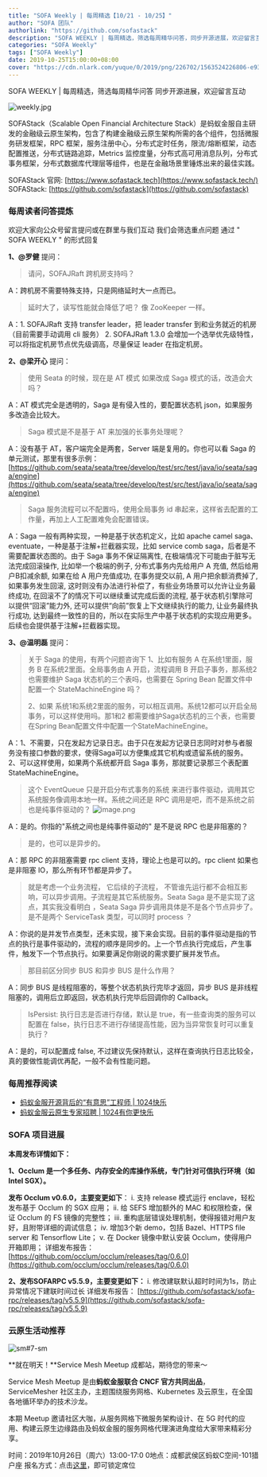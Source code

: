```yaml
---
title: "SOFA Weekly | 每周精选【10/21 - 10/25】"
author: "SOFA 团队"
authorlink: "https://github.com/sofastack"
description: "SOFA WEEKLY | 每周精选，筛选每周精华问答，同步开源进展，欢迎留言互动。"
categories: "SOFA Weekly"
tags: ["SOFA Weekly"]
date: 2019-10-25T15:00:00+08:00
cover: "https://cdn.nlark.com/yuque/0/2019/png/226702/1563524226806-e93607a3-1b77-4ca2-8c3c-0384ab966154.png"
---
```


SOFA WEEKLY | 每周精选，筛选每周精华问答
同步开源进展，欢迎留言互动

![weekly.jpg](https://cdn.nlark.com/yuque/0/2019/jpeg/226702/1562925824761-fc720f21-9622-437b-a783-0b0729eda119.jpeg)

SOFAStack（Scalable Open Financial Architecture Stack）是蚂蚁金服自主研发的金融级云原生架构，包含了构建金融级云原生架构所需的各个组件，包括微服务研发框架，RPC 框架，服务注册中心，分布式定时任务，限流/熔断框架，动态配置推送，分布式链路追踪，Metrics 监控度量，分布式高可用消息队列，分布式事务框架，分布式数据库代理层等组件，也是在金融场景里锤炼出来的最佳实践。

SOFAStack 官网: [https://www.sofastack.tech](https://www.sofastack.tech/)
SOFAStack: [https://github.com/sofastack](https://github.com/sofastack)

### 每周读者问答提炼

欢迎大家向公众号留言提问或在群里与我们互动
我们会筛选重点问题
通过 " SOFA WEEKLY " 的形式回复

**1、@罗健** 提问：

> 请问，SOFAJRaft 跨机房支持吗？

A：跨机房不需要特殊支持，只是网络延时大一点而已。

> 延时大了，读写性能就会降低了吧？ 像 ZooKeeper 一样。

A：1. SOFAJRaft 支持 transfer leader，把 leader transfer 到和业务就近的机房（目前需要手动调用 cli 服务） 2. SOFAJRaft 1.3.0 会增加一个选举优先级特性，可以将指定机房节点优先级调高，尽量保证 leader 在指定机房。

**2、@梁开心** 提问：

> 使用 Seata 的时候，现在是 AT 模式 如果改成 Saga 模式的话，改造会大吗？

A：AT 模式完全是透明的，Saga 是有侵入性的，要配置状态机 json，如果服务多改造会比较大。

> Saga 模式是不是基于 AT 来加强的长事务处理呢？

A：没有基于 AT，客户端完全是两套，Server 端是复用的。你也可以看 Saga 的单元测试，那里有很多示例：[https://github.com/seata/seata/tree/develop/test/src/test/java/io/seata/saga/engine](https://github.com/seata/seata/tree/develop/test/src/test/java/io/seata/saga/engine)

> Saga 服务流程可以不配置吗，使用全局事务 id 串起来，这样省去配置的工作量，再加上人工配置难免会配置错误。

A：Saga 一般有两种实现，一种是基于状态机定义，比如 apache camel saga、eventuate，一种是基于注解+拦截器实现，比如 service comb saga，后者是不需要配置状态图的。由于 Saga 事务不保证隔离性, 在极端情况下可能由于脏写无法完成回滚操作, 比如举一个极端的例子, 分布式事务内先给用户 A 充值, 然后给用户B扣减余额, 如果在给 A 用户充值成功, 在事务提交以前, A 用户把余额消费掉了, 如果事务发生回滚, 这时则没有办法进行补偿了，有些业务场景可以允许让业务最终成功, 在回滚不了的情况下可以继续重试完成后面的流程, 基于状态机引擎除可以提供“回滚”能力外, 还可以提供“向前”恢复上下文继续执行的能力, 让业务最终执行成功, 达到最终一致性的目的，所以在实际生产中基于状态机的实现应用更多。后续也会提供基于注解+拦截器实现。

**3、@温明磊** 提问：

> 关于 Saga 的使用，有两个问题咨询下
> 1、比如有服务 A 在系统1里面，服务 B 在系统2里面。全局事务由 A 开启，流程调用 B 开启子事务，那系统2也需要维护 Saga 状态机的三个表吗，也需要在 Spring Bean 配置文件中配置一个 StateMachineEngine 吗？
> 
> 2、如果 系统1和系统2里面的服务，可以相互调用。系统12都可以开启全局事务，可以这样使用吗。那1和2 都需要维护Saga状态机的三个表，也需要在Spring Bean配置文件中配置一个StateMachineEngine。

A：1、不需要，只在发起方记录日志。由于只在发起方记录日志同时对参与者服务没有接口参数的要求，使得Saga可以方便集成其它机构或遗留系统的服务。
2、可以这样使用，如果两个系统都开启 Saga 事务，那就要记录那三个表配置 StateMachineEngine。

> 这个 EventQueue 只是开启分布式事务的系统  来进行事件驱动，调用其它系统服务像调用本地一样。系统之间还是 RPC 调用是吧，而不是系统之前也是纯事件驱动的？
> ![image.png](https://cdn.nlark.com/yuque/0/2019/png/226702/1571986864418-51532d55-8b29-4470-b4a6-7358795fbbd6.png)

A：是的。你指的"系统之间也是纯事件驱动的" 是不是说 RPC 也是非阻塞的？

> 是的，也可以是异步的。

A：那 RPC 的非阻塞需要 rpc client 支持，理论上也是可以的。rpc client 如果也是非阻塞 IO，那么所有环节都是异步了。

> 就是考虑一个业务流程， 它后续的子流程， 不管谁先运行都不会相互影响，可以异步调用。子流程是其它系统服务。Seata Saga 是不是实现了这点，其实我没看明白 ，Seata Saga 异步调用具体是不是各个节点异步了。是不是两个 ServiceTask 类型，可以同时 process ？

A：你说的是并发节点类型，还未实现，接下来会实现。目前的事件驱动是指的节点的执行是事件驱动的，流程的顺序是同步的。上一个节点执行完成后，产生事件，触发下一个节点执行。如果要满足你刚说的需求要扩展并发节点。

> 那目前区分同步 BUS 和异步 BUS 是什么作用？

A：同步 BUS 是线程阻塞的，等整个状态机执行完毕才返回，异步 BUS 是非线程阻塞的，调用后立即返回，状态机执行完毕后回调你的 Callback。

> IsPersist: 执行日志是否进行存储，默认是 true，有一些查询类的服务可以配置在 false，执行日志不进行存储提高性能，因为当异常恢复时可以重复执行？

A：是的，可以配置成 false, 不过建议先保持默认，这样在查询执行日志比较全，真的要做性能调优再配，一般不会有性能问题。

### 每周推荐阅读

- [蚂蚁金服开源背后的“有意思”工程师 | 1024快乐](/blog/ant-financial-happy-1024/)
- [蚂蚁金服云原生专家招聘 | 1024有你更快乐](http://mp.weixin.qq.com/s?__biz=MzUzMzU5Mjc1Nw==&mid=2247485512&idx=2&sn=2fb125b1bc0f363fb581538f88821782&chksm=faa0e792cdd76e84c71e7084481872e3fd53d358e0e18ad1532c5848dd5d73314bcf3055327c&scene=21)

### SOFA 项目进展

**本周发布详情如下：**

**1、Occlum 是一个多任务、内存安全的库操作系统，专门针对可信执行环境（如 Intel SGX）。**

**发布 Occlum v0.6.0，主要变更如下**：
i. 支持 release 模式运行 enclave，轻松发布基于 Occlum 的 SGX 应用；
ii. 给 SEFS 增加额外的 MAC 和权限检查，保证 Occlum 的 FS 镜像的完整性；
iii. 重构底层错误处理机制，使得报错对用户友好，且附带详细的调试信息；
iv. 增加3个新 demo，包括 Bazel、HTTPS file server 和 Tensorflow Lite；
v. 在 Docker 镜像中默认安装 Occlum，使得用户开箱即用；
详细发布报告：
[https://github.com/occlum/occlum/releases/tag/0.6.0](https://github.com/occlum/occlum/releases/tag/0.6.0)

**2、发布SOFARPC v5.5.9，主要变更如下：**
i. 修改建联默认超时时间为1s，防止异常情况下建联时间过长
详细发布报告：
[https://github.com/sofastack/sofa-rpc/releases/tag/v5.5.9](https://github.com/sofastack/sofa-rpc/releases/tag/v5.5.9)

### 云原生活动推荐

![sm#7-sm](https://cdn.nlark.com/yuque/0/2019/jpeg/226702/1571384698338-771b8dde-11f4-4967-9e3f-63ff2535ff6d.jpeg)

**就在明天！**Service Mesh Meetup 成都站，期待您的带来～

Service Mesh Meetup 是由**蚂蚁金服联合 CNCF 官方共同出品**，ServiceMesher 社区主办，主题围绕服务网格、Kubernetes 及云原生，在全国各地循环举办的技术沙龙。

本期 Meetup 邀请社区大咖，从服务网格下微服务架构设计、在 5G 时代的应用、构建云原生边缘路由及蚂蚁金服的服务网格代理演进角度给大家带来精彩分享。

时间：2019年10月26日（周六）13:00-17:0
0地点：成都武侯区蚂蚁C空间-101猎户座
报名方式：点击[这里](https://tech.antfin.com/community/activities/949)，即可锁定席位
